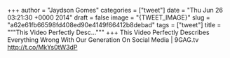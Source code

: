 
+++
author = "Jaydson Gomes"
categories = ["tweet"]
date = "Thu Jun 26 03:21:30 +0000 2014"
draft = false
image = "{TWEET_IMAGE}"
slug = "a62e61fb66598fd408ed90e4149f66412b8debad"
tags = ["tweet"]
title = """This Video Perfectly Desc..."""
+++
This Video Perfectly Describes Everything Wrong With Our Generation On Social Media | 9GAG.tv http://t.co/MkYs0tW3dP
